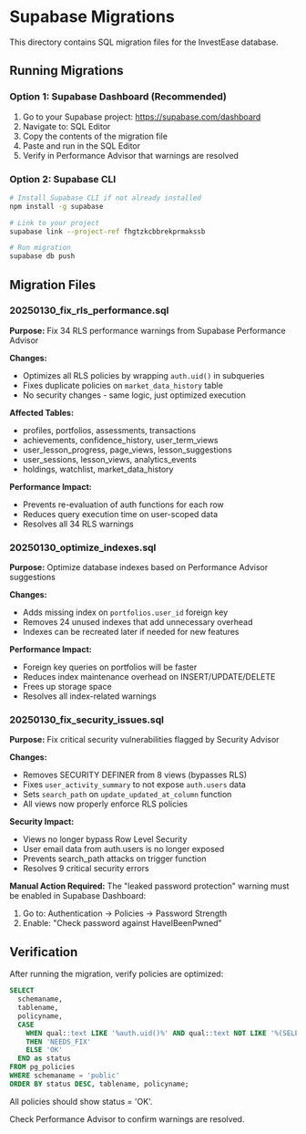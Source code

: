# Supabase Migrations

This directory contains SQL migration files for the InvestEase database.

## Running Migrations

### Option 1: Supabase Dashboard (Recommended)
1. Go to your Supabase project: https://supabase.com/dashboard
2. Navigate to: SQL Editor
3. Copy the contents of the migration file
4. Paste and run in the SQL Editor
5. Verify in Performance Advisor that warnings are resolved

### Option 2: Supabase CLI
```bash
# Install Supabase CLI if not already installed
npm install -g supabase

# Link to your project
supabase link --project-ref fhgtzkcbbrekprmakssb

# Run migration
supabase db push
```

## Migration Files

### 20250130_fix_rls_performance.sql
**Purpose:** Fix 34 RLS performance warnings from Supabase Performance Advisor

**Changes:**
- Optimizes all RLS policies by wrapping `auth.uid()` in subqueries
- Fixes duplicate policies on `market_data_history` table
- No security changes - same logic, just optimized execution

**Affected Tables:**
- profiles, portfolios, assessments, transactions
- achievements, confidence_history, user_term_views
- user_lesson_progress, page_views, lesson_suggestions
- user_sessions, lesson_views, analytics_events
- holdings, watchlist, market_data_history

**Performance Impact:**
- Prevents re-evaluation of auth functions for each row
- Reduces query execution time on user-scoped data
- Resolves all 34 RLS warnings

### 20250130_optimize_indexes.sql
**Purpose:** Optimize database indexes based on Performance Advisor suggestions

**Changes:**
- Adds missing index on `portfolios.user_id` foreign key
- Removes 24 unused indexes that add unnecessary overhead
- Indexes can be recreated later if needed for new features

**Performance Impact:**
- Foreign key queries on portfolios will be faster
- Reduces index maintenance overhead on INSERT/UPDATE/DELETE
- Frees up storage space
- Resolves all index-related warnings

### 20250130_fix_security_issues.sql
**Purpose:** Fix critical security vulnerabilities flagged by Security Advisor

**Changes:**
- Removes SECURITY DEFINER from 8 views (bypasses RLS)
- Fixes `user_activity_summary` to not expose `auth.users` data
- Sets `search_path` on `update_updated_at_column` function
- All views now properly enforce RLS policies

**Security Impact:**
- Views no longer bypass Row Level Security
- User email data from auth.users is no longer exposed
- Prevents search_path attacks on trigger function
- Resolves 9 critical security errors

**Manual Action Required:**
The "leaked password protection" warning must be enabled in Supabase Dashboard:
1. Go to: Authentication → Policies → Password Strength
2. Enable: "Check password against HaveIBeenPwned"

## Verification

After running the migration, verify policies are optimized:

```sql
SELECT
  schemaname,
  tablename,
  policyname,
  CASE
    WHEN qual::text LIKE '%auth.uid()%' AND qual::text NOT LIKE '%(SELECT auth.uid())%'
    THEN 'NEEDS_FIX'
    ELSE 'OK'
  END as status
FROM pg_policies
WHERE schemaname = 'public'
ORDER BY status DESC, tablename, policyname;
```

All policies should show status = 'OK'.

Check Performance Advisor to confirm warnings are resolved.
